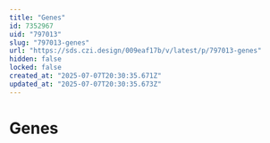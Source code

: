 ```yaml
---
title: "Genes"
id: 7352967
uid: "797013"
slug: "797013-genes"
url: "https://sds.czi.design/009eaf17b/v/latest/p/797013-genes"
hidden: false
locked: false
created_at: "2025-07-07T20:30:35.671Z"
updated_at: "2025-07-07T20:30:35.673Z"
---
```


# Genes

